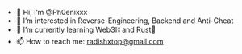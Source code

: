 - 👋 Hi, I’m @Ph0enixxx
- 👀 I’m interested in Reverse-Engineering, Backend and Anti-Cheat
- 🌱 I’m currently learning Web3⛓ and Rust🦀
- 📫 How to reach me: radishxtop@gmail.com

<!---
Ph0enixxx/Ph0enixxx is a ✨ special ✨ repository because its `README.md` (this file) appears on your GitHub profile.
You can click the Preview link to take a look at your changes.
--->
